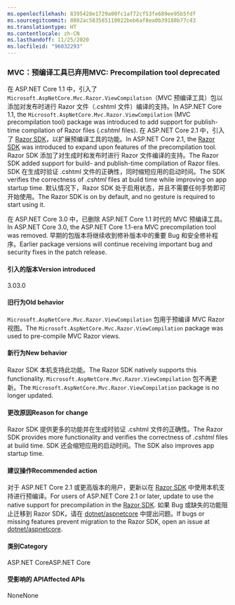 ```yaml
---
ms.openlocfilehash: 8395428e1729a00fc1af72cf53fe689ee95b5fdf
ms.sourcegitcommit: 0802ac583585110022beb6af8ea0b39188b77c43
ms.translationtype: HT
ms.contentlocale: zh-CN
ms.lasthandoff: 11/25/2020
ms.locfileid: "96032293"
---
```

### <a name="mvc-precompilation-tool-deprecated"></a><span data-ttu-id="b8163-101">MVC：预编译工具已弃用</span><span class="sxs-lookup"><span data-stu-id="b8163-101">MVC: Precompilation tool deprecated</span></span>

<span data-ttu-id="b8163-102">在 ASP.NET Core 1.1 中，引入了 `Microsoft.AspNetCore.Mvc.Razor.ViewCompilation`（MVC 预编译工具）包以添加对发布时进行 Razor 文件（.cshtml  文件）编译的支持。</span><span class="sxs-lookup"><span data-stu-id="b8163-102">In ASP.NET Core 1.1, the `Microsoft.AspNetCore.Mvc.Razor.ViewCompilation` (MVC precompilation tool) package was introduced to add support for publish-time compilation of Razor files (*.cshtml* files).</span></span> <span data-ttu-id="b8163-103">在 ASP.NET Core 2.1 中，引入了 [Razor SDK](/aspnet/core/razor-pages/sdk?view=aspnetcore-2.1)，以扩展预编译工具的功能。</span><span class="sxs-lookup"><span data-stu-id="b8163-103">In ASP.NET Core 2.1, the [Razor SDK](/aspnet/core/razor-pages/sdk?view=aspnetcore-2.1) was introduced to expand upon features of the precompilation tool.</span></span> <span data-ttu-id="b8163-104">Razor SDK 添加了对生成时和发布时进行 Razor 文件编译的支持。</span><span class="sxs-lookup"><span data-stu-id="b8163-104">The Razor SDK added support for build- and publish-time compilation of Razor files.</span></span> <span data-ttu-id="b8163-105">SDK 在生成时验证 .cshtml  文件的正确性，同时缩短应用的启动时间。</span><span class="sxs-lookup"><span data-stu-id="b8163-105">The SDK verifies the correctness of *.cshtml* files at build time while improving on app startup time.</span></span> <span data-ttu-id="b8163-106">默认情况下，Razor SDK 处于启用状态，并且不需要任何手势即可开始使用。</span><span class="sxs-lookup"><span data-stu-id="b8163-106">The Razor SDK is on by default, and no gesture is required to start using it.</span></span>

<span data-ttu-id="b8163-107">在 ASP.NET Core 3.0 中，已删除 ASP.NET Core 1.1 时代的 MVC 预编译工具。</span><span class="sxs-lookup"><span data-stu-id="b8163-107">In ASP.NET Core 3.0, the ASP.NET Core 1.1-era MVC precompilation tool was removed.</span></span> <span data-ttu-id="b8163-108">早期的包版本将继续收到修补版本中的重要 Bug 和安全修补程序。</span><span class="sxs-lookup"><span data-stu-id="b8163-108">Earlier package versions will continue receiving important bug and security fixes in the patch release.</span></span>

#### <a name="version-introduced"></a><span data-ttu-id="b8163-109">引入的版本</span><span class="sxs-lookup"><span data-stu-id="b8163-109">Version introduced</span></span>

<span data-ttu-id="b8163-110">3.0</span><span class="sxs-lookup"><span data-stu-id="b8163-110">3.0</span></span>

#### <a name="old-behavior"></a><span data-ttu-id="b8163-111">旧行为</span><span class="sxs-lookup"><span data-stu-id="b8163-111">Old behavior</span></span>

<span data-ttu-id="b8163-112">`Microsoft.AspNetCore.Mvc.Razor.ViewCompilation` 包用于预编译 MVC Razor 视图。</span><span class="sxs-lookup"><span data-stu-id="b8163-112">The `Microsoft.AspNetCore.Mvc.Razor.ViewCompilation` package was used to pre-compile MVC Razor views.</span></span>

#### <a name="new-behavior"></a><span data-ttu-id="b8163-113">新行为</span><span class="sxs-lookup"><span data-stu-id="b8163-113">New behavior</span></span>

<span data-ttu-id="b8163-114">Razor SDK 本机支持此功能。</span><span class="sxs-lookup"><span data-stu-id="b8163-114">The Razor SDK natively supports this functionality.</span></span> <span data-ttu-id="b8163-115">`Microsoft.AspNetCore.Mvc.Razor.ViewCompilation` 包不再更新。</span><span class="sxs-lookup"><span data-stu-id="b8163-115">The `Microsoft.AspNetCore.Mvc.Razor.ViewCompilation` package is no longer updated.</span></span>

#### <a name="reason-for-change"></a><span data-ttu-id="b8163-116">更改原因</span><span class="sxs-lookup"><span data-stu-id="b8163-116">Reason for change</span></span>

<span data-ttu-id="b8163-117">Razor SDK 提供更多的功能并在生成时验证 .cshtml  文件的正确性。</span><span class="sxs-lookup"><span data-stu-id="b8163-117">The Razor SDK provides more functionality and verifies the correctness of *.cshtml* files at build time.</span></span> <span data-ttu-id="b8163-118">SDK 还会缩短应用的启动时间。</span><span class="sxs-lookup"><span data-stu-id="b8163-118">The SDK also improves app startup time.</span></span>

#### <a name="recommended-action"></a><span data-ttu-id="b8163-119">建议操作</span><span class="sxs-lookup"><span data-stu-id="b8163-119">Recommended action</span></span>

<span data-ttu-id="b8163-120">对于 ASP.NET Core 2.1 或更高版本的用户，更新以在 [Razor SDK](/aspnet/core/razor-pages/sdk?view=aspnetcore-3.0) 中使用本机支持进行预编译。</span><span class="sxs-lookup"><span data-stu-id="b8163-120">For users of ASP.NET Core 2.1 or later, update to use the native support for precompilation in the [Razor SDK](/aspnet/core/razor-pages/sdk?view=aspnetcore-3.0).</span></span> <span data-ttu-id="b8163-121">如果 Bug 或缺失的功能阻止迁移到 Razor SDK，请在 [dotnet/aspnetcore](https://github.com/dotnet/aspnetcore/issues) 中提出问题。</span><span class="sxs-lookup"><span data-stu-id="b8163-121">If bugs or missing features prevent migration to the Razor SDK, open an issue at [dotnet/aspnetcore](https://github.com/dotnet/aspnetcore/issues).</span></span>

#### <a name="category"></a><span data-ttu-id="b8163-122">类别</span><span class="sxs-lookup"><span data-stu-id="b8163-122">Category</span></span>

<span data-ttu-id="b8163-123">ASP.NET Core</span><span class="sxs-lookup"><span data-stu-id="b8163-123">ASP.NET Core</span></span>

#### <a name="affected-apis"></a><span data-ttu-id="b8163-124">受影响的 API</span><span class="sxs-lookup"><span data-stu-id="b8163-124">Affected APIs</span></span>

<span data-ttu-id="b8163-125">None</span><span class="sxs-lookup"><span data-stu-id="b8163-125">None</span></span>

<!-- 

#### Affected APIs

Not detectable via API analysis

-->
